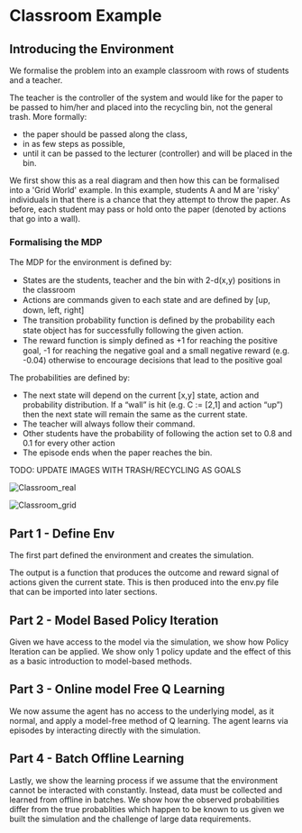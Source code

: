 # Classroom Example

## Introducing the Environment

We formalise the problem into an example classroom with rows of students and a teacher.

The teacher is the controller of the system and would like for the paper to be passed to him/her and placed into the recycling bin, not the general trash. More formally:

- the paper should be passed along the class,
- in as few steps as possible,
- until it can be passed to the lecturer (controller) and will be placed in the bin.

We first show this as a real diagram and then how this can be formalised into a 'Grid World' example. In this example, students A and M are 'risky' individuals in that there is a chance that they attempt to throw the paper. As before, each student may pass or hold onto the paper (denoted by actions that go into a wall).

### Formalising the MDP

The MDP for the environment is deﬁned by:

- States are the students, teacher and the bin with 2-d(x,y) positions in the classroom
- Actions are commands given to each state and are deﬁned by [up, down, left, right]
- The transition probability function is deﬁned by the probability each state object has for successfully following the given action.
- The reward function is simply deﬁned as +1 for reaching the positive goal, -1 for reaching the negative goal and a small negative reward (e.g. -0.04) otherwise to encourage decisions that lead to the positive goal

The probabilities are defined by:

- The next state will depend on the current [x,y] state, action and probability distribution. If a “wall” is hit (e.g. C := [2,1] and action “up”) then the next state will remain the same as the current state.
- The teacher will always follow their command.
- Other students have the probability of following the action set to 0.8 and 0.1 for every other action
- The episode ends when the paper reaches the bin.



TODO: UPDATE IMAGES WITH TRASH/RECYCLING AS GOALS

![Classroom_real](https://i.imgur.com/nOIUKlg.png "Classroom in Real-World")

![Classroom_grid](https://i.imgur.com/WeJnqs2.png "Classroom as Grid-World")


## Part 1 - Define Env

The first part defined the environment and creates the simulation. 

The output is a function that produces the outcome and reward signal of actions given the current state. This is then produced into the env.py file that can be imported into later sections.

## Part 2 - Model Based Policy Iteration

Given we have access to the model via the simulation, we show how Policy Iteration can be applied. We show only 1 policy update and the effect of this as a basic introduction to model-based methods.

## Part 3 - Online model Free Q Learning

We now assume the agent has no access to the underlying model, as it normal, and apply a model-free method of Q learning. The agent learns via episodes by interacting directly with the simulation. 

## Part 4 - Batch Offline Learning

Lastly, we show the learning process if we assume that the environment cannot be interacted with constantly. Instead, data must be collected and learned from offline in batches. We show how the observed probabilities differ from the true probablities which happen to be known to us given we built the simulation and the challenge of large data requirements. 

